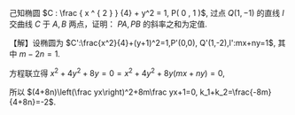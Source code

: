 <head>
    <script src="https://cdn.mathjax.org/mathjax/latest/MathJax.js?config=TeX-AMS-MML_HTMLorMML" type="text/javascript"></script>
    <script type="text/x-mathjax-config">
        MathJax.Hub.Config({
            tex2jax: {
            skipTags: ['script', 'noscript', 'style', 'textarea', 'pre'],
            inlineMath: [['$','$']]
            }
        });
    </script>
</head>

己知椭圆 $C : \frac { x ^ { 2 } } {4} + y^2 = 1, P( 0 , 1 )$, 过点 $Q( 1 , - 1 )$ 的直线 $l$ 交曲线 $C$ 于 $A , B$ 两点，证明： $PA , PB$ 的斜率之和为定值.

【解】设椭圆为 $C':\frac{x^2}{4}+(y+1)^2=1,P'(0,0), Q'(1,-2),l':mx+ny=1$, 其中 $m-2n=1$.

方程联立得 $x^2+4y^2+8y=0=x^2+4y^2+8y(mx+ny)=0$,
    
所以 $(4+8n)\left(\frac yx\right)^2+8m\frac yx+1=0, k_1+k_2=\frac{-8m}{4+8n}=-2$.
